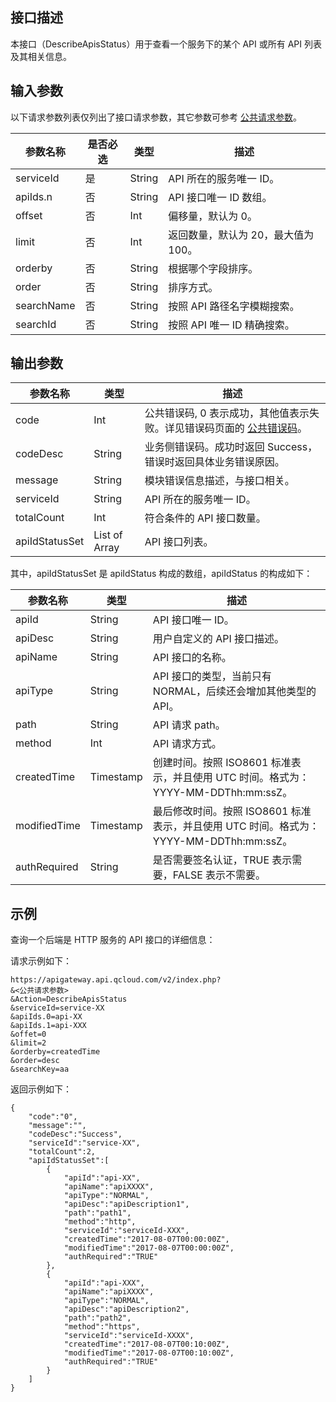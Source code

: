 ## 接口描述
本接口（DescribeApisStatus）用于查看一个服务下的某个 API 或所有 API 列表及其相关信息。
​
## 输入参数

以下请求参数列表仅列出了接口请求参数，其它参数可参考 [公共请求参数](/document/api/213/6976)。

| 参数名称       | 是否必选 | 类型     | 描述                                       |
| ---------- | ---- | ------ | ---------------------------------------- |
| serviceId  | 是    | String | API 所在的服务唯一 ID。                            |
| apiIds.n   | 否    | String | API 接口唯一 ID 数组。                             |
| offset     | 否    | Int    | 偏移量，默认为 0。                                |
| limit      | 否    | Int    | 返回数量，默认为 20，最大值为 100。                      |
| orderby    | 否    | String | 根据哪个字段排序。                                |
| order      | 否    | String | 排序方式。                                    |
| searchName | 否    | String | 按照 API 路径名字模糊搜索。                           |
| searchId   | 否    | String | 按照 API 唯一 ID 精确搜索。                           |


## 输出参数
| 参数名称           | 类型            | 描述                                       |
| -------------- | ------------- | ---------------------------------------- |
| code           | Int           | 公共错误码, 0 表示成功，其他值表示失败。详见错误码页面的 <a href="http://tcecqpoc.fsphere.cn/doc/api/372/%E9%94%99%E8%AF%AF%E7%A0%81#1.E3.80.81.E5.85.AC.E5.85.B1.E9.94.99.E8.AF.AF.E7.A0.81" title="公共错误码">公共错误码</a>。 |
| codeDesc       | String        | 业务侧错误码。成功时返回 Success，错误时返回具体业务错误原因。       |
| message        | String        | 模块错误信息描述，与接口相关。                          |
| serviceId      | String        | API 所在的服务唯一 ID。                            |
| totalCount     | Int           | 符合条件的 API 接口数量。                            |
| apiIdStatusSet | List of Array | API 接口列表。                                 |

其中，apiIdStatusSet 是 apiIdStatus 构成的数组，apiIdStatus 的构成如下：

| 参数名称         | 类型        | 描述                                       |
| ------------ | --------- | ---------------------------------------- |
| apiId        | String    | API 接口唯一 ID。                               |
| apiDesc      | String    | 用户自定义的 API 接口描述。                           |
| apiName      | String    | API 接口的名称。                                |
| apiType      | String    | API 接口的类型，当前只有 NORMAL，后续还会增加其他类型的 API。      |
| path         | String    | API 请求 path。                               |
| method       | Int       | API 请求方式。                                 |
| createdTime  | Timestamp | 创建时间。按照 ISO8601 标准表示，并且使用 UTC 时间。格式为：YYYY-MM-DDThh:mm:ssZ。 |
| modifiedTime | Timestamp | 最后修改时间。按照 ISO8601 标准表示，并且使用 UTC 时间。格式为：YYYY-MM-DDThh:mm:ssZ。 |
| authRequired | String    | 是否需要签名认证，TRUE 表示需要，FALSE 表示不需要。            |

## 示例 

查询一个后端是 HTTP 服务的 API 接口的详细信息：

请求示例如下：
```
https://apigateway.api.qcloud.com/v2/index.php?
&<公共请求参数>
&Action=DescribeApisStatus
&serviceId=service-XX
&apiIds.0=api-XX
&apiIds.1=api-XXX
&offet=0
&limit=2
&orderby=createdTime
&order=desc
&searchKey=aa
```
返回示例如下：
```
{
    "code":"0",
    "message":"",
    "codeDesc":"Success", 
    "serviceId":"service-XX",
    "totalCount":2,
	"apiIdStatusSet":[
		{
			"apiId":"api-XX",
			"apiName":"apiXXXX",
			"apiType":"NORMAL",
			"apiDesc":"apiDescription1",
			"path":"path1",
			"method":"http",
			"serviceId":"serviceId-XXX",
			"createdTime":"2017-08-07T00:00:00Z",
			"modifiedTime":"2017-08-07T00:00:00Z",
			"authRequired":"TRUE"
		},
		{
			"apiId":"api-XXX",
			"apiName":"apiXXXX",
			"apiType":"NORMAL",
			"apiDesc":"apiDescription2",
			"path":"path2",
			"method":"https",
			"serviceId":"serviceId-XXXX",
			"createdTime":"2017-08-07T00:10:00Z",
			"modifiedTime":"2017-08-07T00:10:00Z",
			"authRequired":"TRUE"
		}
	]
}
```
